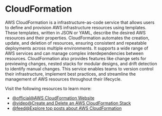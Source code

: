 # CloudFormation

AWS CloudFormation is a infrastructure-as-code service that allows users to define and provision AWS infrastructure resources using templates. These templates, written in JSON or YAML, describe the desired AWS resources and their properties. CloudFormation automates the creation, update, and deletion of resources, ensuring consistent and repeatable deployments across multiple environments. It supports a wide range of AWS services and can manage complex interdependencies between resources. CloudFormation also provides features like change sets for previewing changes, nested stacks for modular designs, and drift detection to identify manual changes. This service enables teams to version control their infrastructure, implement best practices, and streamline the management of AWS resources throughout their lifecycle.

Visit the following resources to learn more:

- [@official@AWS CloudFormation Website](https://aws.amazon.com/cloudformation/)
- [@video@Create and Delete an AWS CloudFormation Stack](https://www.youtube.com/watch?v=fmDG-W5TFp4)
- [@feed@Explore top posts about AWS CloudFormation](https://app.daily.dev/tags/aws-cloudformation?ref=roadmapsh)
